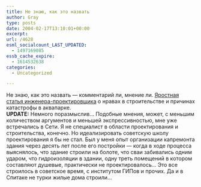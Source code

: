```yaml
---
title: Не знаю, как это назвать
author: Gray
type: posts
date: 2004-02-17T13:10:01+00:00
excerpt:
url: /4628
esml_socialcount_LAST_UPDATED:
  - 1497169085
essb_cache_expire:
  - 1614532638
categories:
  - Uncategorized

---
```








Не знаю, как это назвать &#8212; комментарий ли, мнение ли. <a href="http://zhurnal.lib.ru/d/dedjuhowa_i_a/den.shtml" target="_blank">Яростная статья инженера-проектировщика</a> о нравах в строительстве и причинах катастрофы в аквапарке.  
**UPDATE:** Немного поразмыслив&#8230; Подобные мнения, может, с меньшим количеством аргументов и меньшей экспрессивностью, мне уже встречались в Сети. Я не специалист в области проектирования и строительства, конечно. Но идеализировать советскую школу проектирования я бы не стал. Был у меня опыт организации капремонта здания через десять лет после его постройки &#8212; когда в ходе процесса выяснялось, что здание строили на болоте, что сваи забивались одним ударом, что гидроизоляции в здании, одну треть помещений в котором составляют душевые, практически не проектировалось&#8230; Это все строилось в советское время, с институтом ГИПов и прочих. Да и в Спитаке не турки жилые дома строили&#8230;
